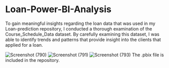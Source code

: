 # Loan-Power-BI-Analysis
To gain meaningful insights regarding the loan data that was used in my Loan-prediction repository, I conducted a thorough examination of the Course_Schedule_Data dataset. By carefully examining this dataset, I was able to identify trends and patterns that provide insight into the clients that applied for a loan. 

![Screenshot (790)](https://github.com/user-attachments/assets/f995e46e-77aa-4eb2-9021-ed9263ebbd32)
![Screenshot (791)](https://github.com/user-attachments/assets/14cf466a-23e9-476d-b629-bbaf20ae0bbf)
![Screenshot (793)](https://github.com/user-attachments/assets/a07df482-d97c-45c6-8072-a6405d244d79)
The .pbix file is included in the repository.


